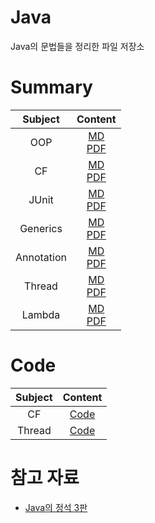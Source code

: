 # Java
Java의 문법들을 정리한 파일 저장소

# Summary

| Subject | Content |
| :---: | :---: |
| OOP | [MD](https://github.com/Mangjun/Java/blob/main/OOP/OOP.md)<br>[PDF](https://github.com/Mangjun/Java/blob/main/OOP/OOP.pdf) |
| CF | [MD](https://github.com/Mangjun/Java/blob/main/CF/CF.md)<br>[PDF](https://github.com/Mangjun/Java/blob/main/CF/CF.pdf) |
| JUnit | [MD](https://github.com/Mangjun/Java/blob/main/JUnit/JUnit.md)<br>[PDF](https://github.com/Mangjun/Java/blob/main/JUnit/JUnit.pdf) |
| Generics | [MD](https://github.com/Mangjun/Java/blob/main/Generics/Generics.md)<br>[PDF](https://github.com/Mangjun/Java/blob/main/Generics/Generics.pdf) |
| Annotation | [MD](https://github.com/Mangjun/Java/blob/main/Annotation/Annotation.md)<br>[PDF](https://github.com/Mangjun/Java/blob/main/Annotation/Annotation.pdf) |
| Thread | [MD](https://github.com/Mangjun/Java/blob/main/Thread/Thread.md)<br>[PDF](https://github.com/Mangjun/Java/blob/main/Thread/Thread.pdf) |
| Lambda | [MD](https://github.com/Mangjun/Java/blob/main/Lambda/Lambda.md)<br>[PDF](https://github.com/Mangjun/Java/blob/main/Lambda/Lambda.pdf) |

# Code

| Subject | Content |
| :---: | :---: |
| CF | [Code](https://github.com/Mangjun/Java/tree/main/CF/Code/src) |
| Thread | [Code](https://github.com/Mangjun/Java/tree/main/Thread/Code) |

# 참고 자료
- [Java의 정석 3판](https://www.yes24.com/Product/Goods/24259565)